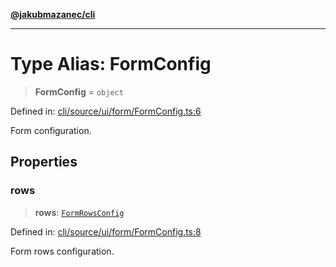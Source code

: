 [**@jakubmazanec/cli**](../README.md)

---

# Type Alias: FormConfig

> **FormConfig** = `object`

Defined in:
[cli/source/ui/form/FormConfig.ts:6](https://github.com/jakubmazanec/tools/blob/acfa246dbb1035f65efb7fa114167a3cbefca108/packages/cli/source/ui/form/FormConfig.ts#L6)

Form configuration.

## Properties

### rows

> **rows**: [`FormRowsConfig`](FormRowsConfig.md)

Defined in:
[cli/source/ui/form/FormConfig.ts:8](https://github.com/jakubmazanec/tools/blob/acfa246dbb1035f65efb7fa114167a3cbefca108/packages/cli/source/ui/form/FormConfig.ts#L8)

Form rows configuration.
